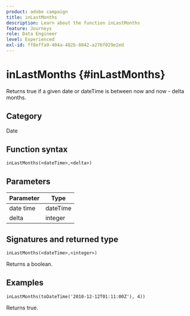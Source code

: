 ```yaml
---
product: adobe campaign
title: inLastMonths
description: Learn about the function inLastMonths
feature: Journeys
role: Data Engineer
level: Experienced
exl-id: ff8effa9-404a-482b-8842-a276f029e2ed
---
```

# inLastMonths {#inLastMonths}

Returns true if a given date or dateTime is between now and now - delta months.

## Category

Date

## Function syntax

`inLastMonths(<dateTime>,<delta>)`

## Parameters

| Parameter | Type             |
|-----------|------------------|
| date time | dateTime    |
| delta   | integer     |

## Signatures and returned type

`inLastMonths(<dateTime>,<integer>)`

Returns a boolean.

## Examples

`inLastMonths(toDateTime('2010-12-12T01:11:00Z'), 4))`

Returns true.
